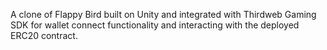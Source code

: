 A clone of Flappy Bird built on Unity and integrated with Thirdweb Gaming SDK for wallet connect functionality and interacting with the deployed ERC20 contract.
